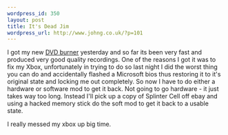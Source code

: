 ```yaml
--- 
wordpress_id: 350
layout: post
title: It's Dead Jim
wordpress_url: http://www.johng.co.uk/?p=101
---
```

I got my new <a target="_self" href="http://www.johng.co.uk/2005/05/09/new-dvd-burner/">DVD burner</a> yesterday and so far its been very fast and produced very good quality recordings. One of the reasons I got it was to fix my Xbox, unfortunately in trying to do so last night I did the worst thing you can do and accidentally flashed a Microsoft bios thus restoring it to it's original state and locking me out completely. So now I have to do either a hardware or software mod to get it back. Not going to go hardware - it just takes way too long. Instead I'll pick up a copy of Splinter Cell off ebay and using a hacked memory stick do the soft mod to get it back to a usable state.

I really messed my xbox up big time.